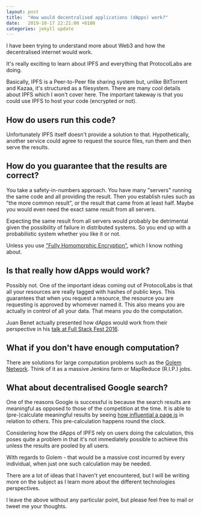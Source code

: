 ```yaml
---
layout: post
title:  "How would decentralised applications (dApps) work?"
date:   2019-10-17 22:21:00 +0100
categories: jekyll update
---
```


I have been trying to understand more about Web3 and how the decentralised internet would work.

It's really exciting to learn about IPFS and everything that ProtocolLabs are doing.

Basically, IPFS is a Peer-to-Peer file sharing system but, unlike BitTorrent and Kazaa, it's structured as a filesystem.
There are many cool details about IPFS which I won't cover here.
The important takeway is that you could use IPFS to host your code (encrypted or not).

## How do users run this code?
Unfortunately IPFS itself doesn't provide a solution to that.
Hypothetically, another service could agree to request the source files, run them and then serve the results.

## How do you guarantee that the results are correct?
You take a safety-in-numbers approach.
You have many "servers" running the same code and all providing the result.
Then you establish rules such as "the more common result", or the result that came from at least half.
Maybe you would even need the exact same result from all servers.

Expecting the same result from all servers would probably be detrimental given the possibility of failure in distributed systems.
So you end up with a probabilistic system whether you like it or not.

Unless you use ["Fully Homomorphic Encryption"](https://en.wikipedia.org/wiki/Homomorphic_encryption#Fully_Homomorphic_Encryption), which I know nothing about.

## Is that really how dApps would work?
Possibly not.
One of the important ideas coming out of ProtocolLabs is that all your resources are really tagged with hashes of public keys.
This guarantees that when you request a resource, the resource you are requesting is approved by whomever named it.
This also means you are actually in control of all your data.
That means you do the computation.

Juan Benet actually presented how dApps would work from their perspective in his [talk at Full Stack Fest 2016](https://www.youtube.com/watch?v=jONZtXMu03w).

## What if you don't have enough computation?
There are solutions for large computation problems such as the [Golem Network](https://golem.network).
Think of it as a massive Jenkins farm or MapReduce (R.I.P.) jobs.

## What about decentralised Google search?
One of the reasons Google is successful is because the search results are meaningful as opposed to those of the competition at the time.
It is able to (pre-)calculate meaningful results by seeing [how influential a page is](https://en.wikipedia.org/wiki/PageRank) in relation to others.
This pre-calculation happens round the clock.

Considering how the dApps of IPFS rely on users doing the calculation, this poses quite a problem in that it's not immediately possible to achieve this unless the results are pooled by all users.

With regards to Golem - that would be a massive cost incurred by every individual, when just one such calculation may be needed.

There are a lot of ideas that I haven't yet encountered, but I will be writing more on the subject as I learn more about the different technologies perspectives.

I leave the above without any particular point, but please feel free to mail or tweet me your thoughts.
